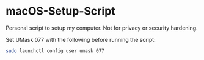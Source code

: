 # macOS-Setup-Script
Personal script to setup my computer. Not for privacy or security hardening.

Set UMask 077 with the following before running the script:

```zsh
sudo launchctl config user umask 077
```
